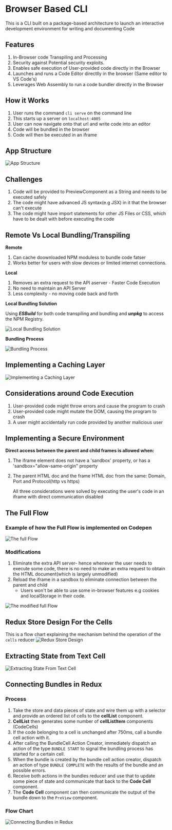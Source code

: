 # Browser Based CLI
This is a CLI built on a package-based architecture to launch an interactive development environment for writing and documenting Code

## Features
1. In-Browser code Transpiling and Processing
2. Security against Potential security exploits.
3. Enables safe execution of User-provided code directly in the Browser
4. Launches and runs a Code Editor directlly in the browser (Same editor to VS Code's)
5. Leverages Web Assembly to run a code bundler directly in the Browser

## How it Works
1. User runs the command `cli serve` on the command line
2. This starts up a server on `localhost:4005`
3. User can now navigate onto that url and write code into an editor
4. Code will be bundled in the browser
5. Code will then be executed in an iframe

## App Structure 
![App Structure](./public/images/AppStructure.png)

## Challenges
1. Code will be provided to PreviewComponent as a String and needs to be executed safely
2. The code might have advanced JS syntax(e.g JSX) in it that the browser can't execute
3. The code might have import statements for other JS Files or CSS, which have to be dealt with before executing the code

## Remote Vs Local Bundling/Transpiling
**Remote**
1. Can cache doownloaded NPM moduless to bundle code fatser
2. Works better for users with slow devices or limited internet connections.

**Local**
1. Removes an extra request to the API aserver - Faster Code Execution
2. No need to maintain an API Server
3. Less complexity - no moving code back and forth

**Local Bundling Solution**

Using ***ESBuild*** for both code transpiling and bundling and ***unpkg*** to access the NPM Registry.

![Local Bundling Solution](./public/images/bundling.png)

**Bundling Process**

![Bundling Process](./public/images/bundling-process.png)

## Implementing a Caching Layer
![Implementing a Caching Layer](./public/images/caching.png)

## Considerations around Code Execution
1. User-provided code might throw errors and cause the program to crash
2. User-provided code might mutate the DOM, causing the program to crash
3. A user might accidentally run code provided by another malicious user
   
## Implementing a Secure Environment
**Direct access between the parent and child frames is allowed when:**
1. The iframe element does not have a 'sandbox' property, or has a 'sandbox="allow-same-origin" property
2. The parent HTML doc and the frame HTML doc from the same: Domain, Port and Protocol(http vs https)

   All three considerations were solved by executing the user's code in an iframe with direct communication disabled

## The Full Flow

### Example of how the Full Flow is implemented on Codepen

![The full Flow](./public/images/codepen.png)

### Modifications
1. Eliminate the extra API server- hence whenever the user needs to execute some code, there is no need to make an extra request to obtain the HTML document(which is largely unmodified)
2. Reload the iframe in a sandbox to eliminate connection between the parent and child
    - Users won't be able to use some in-browser features e.g cookies and localStorage in their code.

![The modified full Flow](./public/images/fullflow.png)

## Redux Store Design For the Cells
This is a flow chart explaining the mechanism behind the operation of the `cells` reducer 
![Redux Store Design](./public/images/redux.png)

## Extracting State from Text Cell
![Extracting State From Text Cell](./public/images/redux-state.png)

## Connecting Bundles in Redux
### Process
1. Take the store and data pieces of state and wire them up with a selector and provide an ordered list of cells to the **cellList** component.
2. **CellList** then generates some number of **cellListItem** components (CodeCells)
3. If the code belonging to a cell is unchanged after 750ms, call a bundle cell action with it.
4. After calling the BundleCell Action Creator, immediately dispatch an action of the type `BUNDLE START` to signal the bundling process has started for a certain cell.
5. When the bundle is created by the bundle cell action creator, dispatch an action of type `BUNDLE COMPLETE` with the results of the bundle and an possible errors.
6. Receive both actions in the bundles reducer and use that to update some piece of state and communicate that back to the **Code Cell** component. 
7. The **Code Cell** component can then communicate the output of the bundle down to the `PreView` component.

### Flow Chart
![Connecting Bundles in Redux](./public/images/redux-bundles.png)